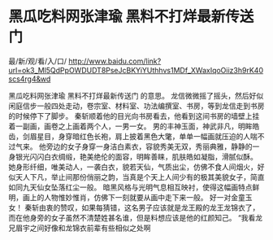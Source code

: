 # 黑瓜吃料网张津瑜 黑料不打烊最新传送门

最/新/观/看/入/口/ http://www.baidu.com/link?url=ok3_Ml5QdPpOWDUDT8PseJcBKYiYUthhvs1MDf_XWaxIqoOiiz3h9rK40scs4rg4&wd

黑瓜吃料网张津瑜 黑料不打烊最新传送门
的意思。
    龙信微微摇了摇头，然后好似闲庭信步一般四处走动，卷宗室、材料室、功法编撰室、书房，等到龙信走到书房的时候停下了脚步。
    秦斩顺着他的目光向书房看去，他看到这间书房的墙壁上挂着一副画，画卷之上画着两个人，一男一女。
    男的丰神玉面，神武非凡，明眸皓齿，剑眉星目，身穿暗红色长袍，肩上披着黑色大氅，单单一幅画就压迫的人喘不过气来。
    他旁边的女子身穿一身洁白素衣，容貌秀美无双，秀丽典雅，静静的一身银光闪闪白衣绸缎，艳美绝伦的面容，明眸善睐，肌肤皓如凝脂，滑腻似酥。
    她身形纤细，唯美动人，一袭白衣，貌若天仙，气质出尘，仿佛不食人间烟火，好似天人下凡，举止间那份俏丽之韵，当真是个天上人间少有的极其美貌女子，简直如同九天仙女坠落红尘一般。
    暗黑风格与光明气息相互映衬，使得这幅画特点鲜明，画上的人物惟妙惟肖，仿佛下一刻就要从画中走下来一般。
    好一对金童玉女！
    秦斩由衷的赞叹，如果每猜错，这名男子应该就是龙王殿的龙王龙锦衣了，而在他身旁的女子虽然不清楚姓甚名谁，但是料想应该是他的红颜知己。
    “我看龙兄眉宇之间好像和龙锦衣前辈有些相似之处啊
